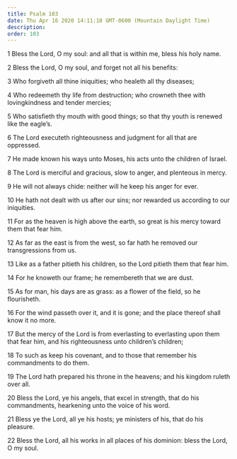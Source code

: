```yaml
---
title: Psalm 103
date: Thu Apr 16 2020 14:11:18 GMT-0600 (Mountain Daylight Time)
description: 
order: 103
---
```


<p>
  1 Bless the Lord, O my soul: and all that is within me, bless his holy name.
</p>
<p>2 Bless the Lord, O my soul, and forget not all his benefits:</p>
<p>3 Who forgiveth all thine iniquities; who healeth all thy diseases;</p>
<p>
  4 Who redeemeth thy life from destruction; who crowneth thee with
  lovingkindness and tender mercies;
</p>
<p>
  5 Who satisfieth thy mouth with good things; so that thy youth is renewed like
  the eagle&#x2019;s.
</p>
<p>
  6 The Lord executeth righteousness and judgment for all that are oppressed.
</p>
<p>
  7 He made known his ways unto Moses, his acts unto the children of Israel.
</p>
<p>
  8 The Lord is merciful and gracious, slow to anger, and plenteous in mercy.
</p>
<p>9 He will not always chide: neither will he keep his anger for ever.</p>
<p>
  10 He hath not dealt with us after our sins; nor rewarded us according to our
  iniquities.
</p>
<p>
  11 For as the heaven is high above the earth, so great is his mercy toward
  them that fear him.
</p>
<p>
  12 As far as the east is from the west, so far hath he removed our
  transgressions from us.
</p>
<p>
  13 Like as a father pitieth his children, so the Lord pitieth them that fear
  him.
</p>
<p>14 For he knoweth our frame; he remembereth that we are dust.</p>
<span></span>
<p>
  15 As for man, his days are as grass: as a flower of the field, so he
  flourisheth.
</p>
<p>
  16 For the wind passeth over it, and it is gone; and the place thereof shall
  know it no more.
</p>
<p>
  17 But the mercy of the Lord is from everlasting to everlasting upon them that
  fear him, and his righteousness unto children&#x2019;s children;
</p>
<p>
  18 To such as keep his covenant, and to those that remember his commandments
  to do them.
</p>
<p>
  19 The Lord hath prepared his throne in the heavens; and his kingdom ruleth
  over all.
</p>
<p>
  20 Bless the Lord, ye his angels, that excel in strength, that do his
  commandments, hearkening unto the voice of his word.
</p>
<p>
  21 Bless ye the Lord, all ye his hosts; ye ministers of his, that do his
  pleasure.
</p>
<p>
  22 Bless the Lord, all his works in all places of his dominion: bless the
  Lord, O my soul.
</p>
